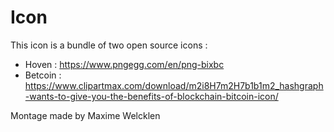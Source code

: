 # Icon
This icon is a bundle of two open source icons :

* Hoven : https://www.pngegg.com/en/png-bixbc
* Betcoin : https://www.clipartmax.com/download/m2i8H7m2H7b1b1m2_hashgraph-wants-to-give-you-the-benefits-of-blockchain-bitcoin-icon/

Montage made by Maxime Welcklen